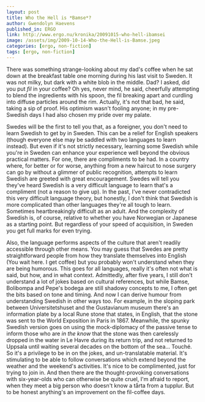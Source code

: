 ```yaml
---
layout: post
title: Who the Hell is *Bamse*?
author: Gwendolyn Haevens
published_in: ERGO
link: http://www.ergo.nu/kronika/20091015-who-hell-ibamsei
image: /assets/img/2009-10-14-Who-the-Hell-is-Bamse.jpeg
categories: [ergo, non-fiction]
tags: [ergo, non-fiction]
---
```

There was something strange-looking about my dad's coffee when he sat down at the breakfast table one morning during his last visit to Sweden. It was not milky, but dark with a white blob in the middle. <!--more-->
Dad? I asked, did you put _fil_ in your coffee?
Oh yes, never mind, he said, cheerfully attempting to blend the ingredients with his spoon, the fil breaking apart and curdling into diffuse particles around the rim. Actually, it's not that bad, he said, taking a sip of proof. His optimism wasn't fooling anyone; in my pre-Swedish days I had also chosen my pride over my palate.

Swedes will be the first to tell you that, as a foreigner, you don't need to learn Swedish to get by in Sweden. This can be a relief for English speakers (though everyone else may be saddled with two languages to learn instead). But even if it's not strictly necessary, learning some Swedish while you're in Sweden can enhance your experience well beyond the obvious practical matters.
For one, there are compliments to be had. In a country where, for better or for worse, anything from a new haircut to nose surgery can go by without a glimmer of public recognition, attempts to learn Swedish are greeted with great encouragement. Swedes will tell you they've heard Swedish is a very difficult language to learn that's a compliment (not a reason to give up). In the past, I've never contradicted this very difficult language theory, but honestly, I don't think that Swedish is more complicated than other languages they're all tough to learn. Sometimes heartbreakingly difficult as an adult. And the complexity of Swedish is, of course, relative to whether you have Norwegian or Japanese as a starting point. But regardless of your speed of acquisition, in Sweden you get full marks for even trying.

Also, the language performs aspects of the culture that aren't readily accessible through other means. You may guess that Swedes are pretty straightforward people from how they translate themselves into English (You wait here. I get coffee) but you probably won't understand when they are being humorous. This goes for all languages, really it's often not what is said, but how, and in what context. Admittedly, after five years, I still don't understand a lot of jokes based on cultural references, but while Bamse, Bolibompa and Pepe's bodega are still shadowy concepts to me, I often get the bits based on tone and timing. And now I can derive humour from understanding Swedish in other ways too. For example, in the sloping park between Universitetshuset and the Gustavianum museum there's an information plate by a local Rune stone that states, in English, that the stone was sent to the World Exposition in Paris in 1867. Meanwhile, the spunky Swedish version goes on using the mock-diplomacy of the passive tense to inform those who are _in the know_ that the stone was then carelessly dropped in the water in Le Havre during its return trip, and not returned to Uppsala until waiting several decades on the bottom of the sea... Touché.
So it's a privilege to be in on the jokes, and un-translatable material. It's stimulating to be able to follow conversations which extend beyond the weather and the weekend's activities. It's nice to be complimented, just for trying to join in. And then there are the thought-provoking conversations with six-year-olds who can otherwise be quite cruel, I'm afraid to report, when they meet a big person who doesn't know a tårta from a tupplur. But to be honest anything's an improvement on the fil-coffee days.
